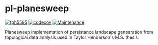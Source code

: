 # pl-planesweep
[![tph5595](https://circleci.com/gh/tph5595/pl-planesweep.svg?style=shield)](https://circleci.com/gh/tph5595/pl-planesweep)
[![codecov](https://codecov.io/gh/tph5595/pl-planesweep/branch/master/graph/badge.svg?token=NAVILPDTQE)](https://codecov.io/gh/tph5595/pl-planesweep)
[![Maintenance](https://img.shields.io/badge/Maintained%3F-yes-green.svg)](https://GitHub.com/Naereen/StrapDown.js/graphs/commit-activity)

Planesweep implementation of persistance landscape genearation from topological data analysis used in Taylor Henderson's M.S. thesis.
